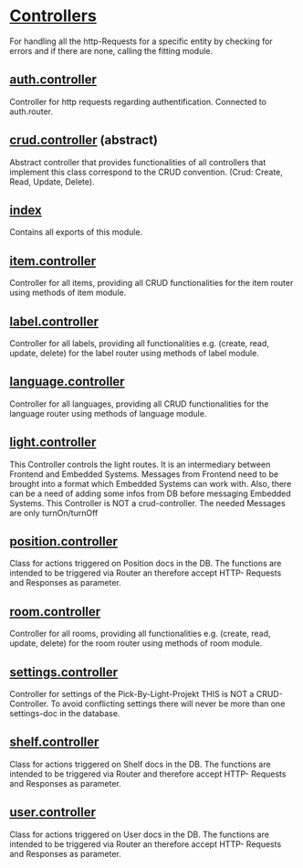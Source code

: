 # [Controllers](../../src/controllers)
For handling all the http-Requests for a specific entity by checking for errors and if there are none, calling the fitting module. 

## [auth.controller](../../src/controllers/auth.controller.ts)
Controller for http requests regarding authentification.
Connected to auth.router.

## [crud.controller](../../src/controllers/crud.controller.ts) (abstract)
 Abstract controller that provides functionalities of all controllers that implement this class correspond to the CRUD convention. (Crud: Create, Read, Update, Delete).

## [index](../../src/controllers/index.ts)
Contains all exports of this module.

## [item.controller](../../src/controllers/crud.controller.ts)
Controller for all items, providing all CRUD functionalities for the item router using methods of item module.

## [label.controller](../../src/controllers/label.controller.ts)
Controller for all labels, providing all functionalities e.g. (create, read, update, delete) for the label router using methods of label module.

## [language.controller](../../src/controllers/language.controller.ts)
Controller for all languages, providing all CRUD functionalities for the language router using methods of language module.

## [light.controller](../../src/controllers/light.controller.ts)
This Controller controls the light routes.
It is an intermediary between Frontend and Embedded Systems.
Messages from Frontend need to be brought into a format which Embedded Systems can work with.
Also, there can be a need of adding some infos from DB before messaging Embedded Systems.
This Controller is NOT a crud-controller. The needed Messages are only turnOn/turnOff

## [position.controller](../../src/controllers/position.controller.ts)
Class for actions triggered on Position docs in the DB.
The functions are intended to be triggered via Router an therefore accept HTTP- Requests and Responses as parameter.

## [room.controller](../../src/controllers/room.controller.ts)
Controller for all rooms, providing all functionalities e.g. (create, read, update, delete) for the room router using methods of room module.

## [settings.controller](../../src/controllers/settings.controller.ts)
Controller for settings of the Pick-By-Light-Projekt
THIS is NOT a CRUD-Controller.
To avoid conflicting settings there will never be more than one settings-doc in the database.

## [shelf.controller](../../src/controllers/shelf.controller.ts)
Class for actions triggered on Shelf docs in the DB.
The functions are intended to be triggered via Router and therefore accept HTTP- Requests and Responses as parameter.


## [user.controller](../../src/controllers/user.controller.ts)
Class for actions triggered on User docs in the DB.
The functions are intended to be triggered via Router an therefore accept HTTP- Requests and Responses as parameter.


